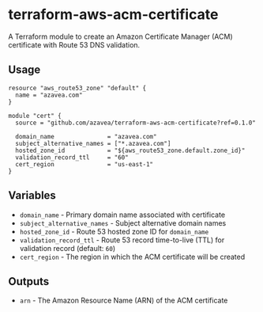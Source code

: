 # terraform-aws-acm-certificate

A Terraform module to create an Amazon Certificate Manager (ACM) certificate with Route 53 DNS validation.

## Usage

```hcl
resource "aws_route53_zone" "default" {
  name = "azavea.com"
}

module "cert" {
  source = "github.com/azavea/terraform-aws-acm-certificate?ref=0.1.0"

  domain_name               = "azavea.com"
  subject_alternative_names = ["*.azavea.com"]
  hosted_zone_id            = "${aws_route53_zone.default.zone_id}"
  validation_record_ttl     = "60"
  cert_region               = "us-east-1"
}
```

## Variables

-   `domain_name` - Primary domain name associated with certificate
-   `subject_alternative_names` - Subject alternative domain names
-   `hosted_zone_id` - Route 53 hosted zone ID for `domain_name`
-   `validation_record_ttl` - Route 53 record time-to-live (TTL) for validation record (default: `60`)
-   `cert_region` - The region in which the ACM certificate will be created

## Outputs

-   `arn` - The Amazon Resource Name (ARN) of the ACM certificate

